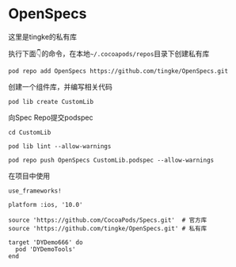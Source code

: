# OpenSpecs

这里是tingke的私有库

执行下面👇的命令，在本地`~/.cocoapods/repos`目录下创建私有库
	
```
pod repo add OpenSpecs https://github.com/tingke/OpenSpecs.git
```

创建一个组件库，并编写相关代码

```
pod lib create CustomLib
```

向Spec Repo提交podspec

```
cd CustomLib

pod lib lint --allow-warnings

pod repo push OpenSpecs CustomLib.podspec --allow-warnings
```

在项目中使用

```
use_frameworks!

platform :ios, '10.0'

source 'https://github.com/CocoaPods/Specs.git'  # 官方库
source 'https://github.com/tingke/OpenSpecs.git' # 私有库

target 'DYDemo666' do
  pod 'DYDemoTools'
end
```